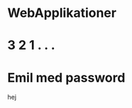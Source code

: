 WebApplikationer
=================



3 2 1 . . . 
=================




Emil med password
=================

hej
